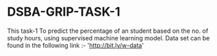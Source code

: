 # DSBA-GRIP-TASK-1
This task-1
To predict the percentage of an student based on the no. of study hours, using supervised machine learning model.
Data set can be found in the following link :- 'http://bit.ly/w-data'

